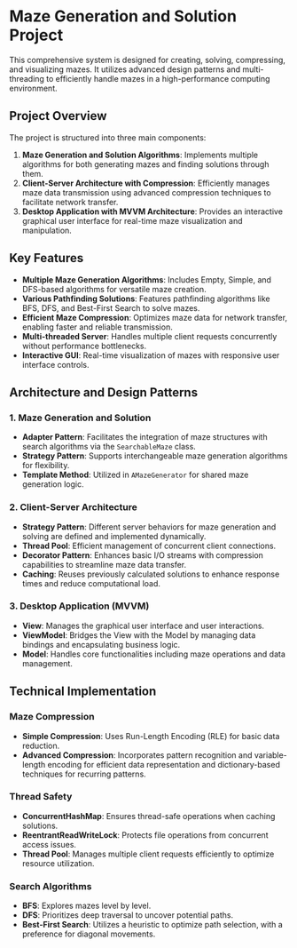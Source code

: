 

# Maze Generation and Solution Project

This comprehensive system is designed for creating, solving, compressing, and visualizing mazes. It utilizes advanced design patterns and multi-threading to efficiently handle mazes in a high-performance computing environment.

## Project Overview

The project is structured into three main components:

1. **Maze Generation and Solution Algorithms**: Implements multiple algorithms for both generating mazes and finding solutions through them.
2. **Client-Server Architecture with Compression**: Efficiently manages maze data transmission using advanced compression techniques to facilitate network transfer.
3. **Desktop Application with MVVM Architecture**: Provides an interactive graphical user interface for real-time maze visualization and manipulation.

## Key Features

- **Multiple Maze Generation Algorithms**: Includes Empty, Simple, and DFS-based algorithms for versatile maze creation.
- **Various Pathfinding Solutions**: Features pathfinding algorithms like BFS, DFS, and Best-First Search to solve mazes.
- **Efficient Maze Compression**: Optimizes maze data for network transfer, enabling faster and reliable transmission.
- **Multi-threaded Server**: Handles multiple client requests concurrently without performance bottlenecks.
- **Interactive GUI**: Real-time visualization of mazes with responsive user interface controls.

## Architecture and Design Patterns

### 1. Maze Generation and Solution

- **Adapter Pattern**: Facilitates the integration of maze structures with search algorithms via the `SearchableMaze` class.
- **Strategy Pattern**: Supports interchangeable maze generation algorithms for flexibility.
- **Template Method**: Utilized in `AMazeGenerator` for shared maze generation logic.

### 2. Client-Server Architecture

- **Strategy Pattern**: Different server behaviors for maze generation and solving are defined and implemented dynamically.
- **Thread Pool**: Efficient management of concurrent client connections.
- **Decorator Pattern**: Enhances basic I/O streams with compression capabilities to streamline maze data transfer.
- **Caching**: Reuses previously calculated solutions to enhance response times and reduce computational load.

### 3. Desktop Application (MVVM)

- **View**: Manages the graphical user interface and user interactions.
- **ViewModel**: Bridges the View with the Model by managing data bindings and encapsulating business logic.
- **Model**: Handles core functionalities including maze operations and data management.

## Technical Implementation

### Maze Compression

- **Simple Compression**: Uses Run-Length Encoding (RLE) for basic data reduction.
- **Advanced Compression**: Incorporates pattern recognition and variable-length encoding for efficient data representation and dictionary-based techniques for recurring patterns.

### Thread Safety

- **ConcurrentHashMap**: Ensures thread-safe operations when caching solutions.
- **ReentrantReadWriteLock**: Protects file operations from concurrent access issues.
- **Thread Pool**: Manages multiple client requests efficiently to optimize resource utilization.

### Search Algorithms

- **BFS**: Explores mazes level by level.
- **DFS**: Prioritizes deep traversal to uncover potential paths.
- **Best-First Search**: Utilizes a heuristic to optimize path selection, with a preference for diagonal movements.


